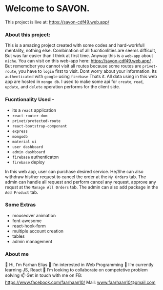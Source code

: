 # Welcome to SAVON.

This project is live at: https://savon-cdf49.web.app/

### About this project:
This is a amazing project created with some codes and hard-workfull mentality, nothing else.  Combination of all fucntionlities are seems difficult, But was far easier than I think at first time. Anyway this is a `web-app` about `niche`. You can visit on this web-app here: https://savon-cdf49.web.app/ . But rememdber you cannot visit all routes because some routes are `privet-route`, you have to `login` first to visit. Dont worry about your information. Its `authenticated` with `google`  using `firebase` Thats it. All data using in this web app are hosted in `mongo db`. I used to make some api for `create`, `read`, `update`, and `delete` operation performs for the client side.


### Fucntionality Used -
- its a `react` application
- `react-router-dom`
- `privet/protected-route`
- `react-bootstrap-componant`
- `express`
- `mongodb`
- `material ui`
- `user dashboard`
- `admin dashboard`
- `firebase` authenticaton
- `firebase` deploy

In this web app, user can purchase desired service. He/She can also withdraw his/her request to cancel the order at the `My Orders` tab. The admin can handle all request and perform cancel any request, approve any requst at the `Manage All Orders` tab. The admin can also add package in the `Add Product` tab.

### Some Extras
- mouseover animation
- font-awesome
- react-hook-form
- multiple account creation
- tables
- admin management

### About me
👋 Hi, I’m Farhan Elias
👀 I’m interested in Web Programming
🌱 I’m currently learning JS, React
💞️ I’m looking to collaborate on competetive problem solving
📫 Get in touch with me on FB: https://www.facebook.com/faarhaan10/ Mail: www.faarhaan10@gmail.com
